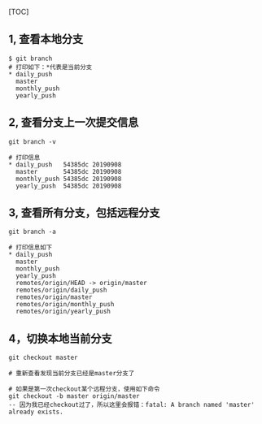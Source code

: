 [TOC]

## 1,  查看本地分支

```shell
$ git branch
# 打印如下：*代表是当前分支
* daily_push
  master
  monthly_push
  yearly_push

```



## 2, 查看分支上一次提交信息

```shell
git branch -v

# 打印信息
* daily_push   54385dc 20190908
  master       54385dc 20190908
  monthly_push 54385dc 20190908
  yearly_push  54385dc 20190908
```



## 3, 查看所有分支，包括远程分支

```shell
git branch -a

# 打印信息如下
* daily_push
  master
  monthly_push
  yearly_push
  remotes/origin/HEAD -> origin/master
  remotes/origin/daily_push
  remotes/origin/master
  remotes/origin/monthly_push
  remotes/origin/yearly_push
```



## 4，切换本地当前分支

```shell
git checkout master

# 重新查看发现当前分支已经是master分支了

# 如果是第一次checkout某个远程分支，使用如下命令
git checkout -b master origin/master
-- 因为我已经checkout过了，所以这里会报错：fatal: A branch named 'master' already exists.
```

